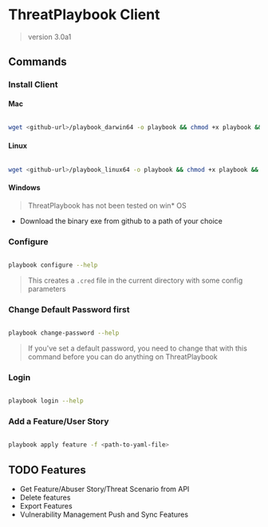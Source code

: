 # ThreatPlaybook Client

> version 3.0a1

## Commands

### Install Client

#### Mac

```bash

wget <github-url>/playbook_darwin64 -o playbook && chmod +x playbook && mv playbook /usr/local/bin

```

#### Linux

```bash

wget <github-url>/playbook_linux64 -o playbook && chmod +x playbook && mv playbook /usr/bin

```
#### Windows

> ThreatPlaybook has not been tested on win* OS

* Download the binary exe from github to a path of your choice

### Configure 

```bash

playbook configure --help

```

> This creates a `.cred` file in the current directory with some config parameters

### Change Default Password first

```bash

playbook change-password --help

```
> If you've set a default password, you need to change that with this command before you can do anything on ThreatPlaybook

### Login

```bash

playbook login --help

```

### Add a Feature/User Story

```bash

playbook apply feature -f <path-to-yaml-file>

```

## TODO Features
* Get Feature/Abuser Story/Threat Scenario from API
* Delete features
* Export Features
* Vulnerability Management Push and Sync Features